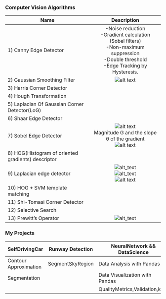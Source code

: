 
### Computer Vision Algorithms

| Name | Description |
|----------------|:-----------------:|
|1) Canny Edge Detector|-Noise reduction<br/>-Gradient calculation (Sobel filters)<br/>-Non-maximum suppression<br/>-Double threshold<br/>-Edge Tracking by  Hysteresis.|
|2) Gaussian Smoothing Filter|![alt text](https://miro.medium.com/max/525/1*YpLYVBomcYNNbwncG5iP9Q.png)|
|3) Harris Corner Detector||
|4) Hough Transformation||
|5) Laplacian Of Gaussian Corner Detector(LoG)||
|6) Shaar Edge Detector||
|7) Sobel Edge Detector| ![alt text](https://miro.medium.com/max/276/1*r5Y22pLJjDMl19tcqXseZQ.png)<br/>Magnitude G and the slope θ of the gradient<br/>![alt text](https://miro.medium.com/max/147/1*HmperNZ1AXXNONDbrsJNAg.png) |
|8) HOG(Histogram of oriented gradients) descriptor||
|9) Laplacian edge detector|![alt_text](https://i0.wp.com/theailearner.com/wp-content/uploads/2019/05/Laplace-1-1.png?w=692&ssl=1)<br/>![alt_text](https://i0.wp.com/theailearner.com/wp-content/uploads/2019/05/Lap.png?w=717&ssl=1)<br/>![alt text](https://aishack.in/static/img/tut/conv-laplacian.jpg)|
|10) HOG + SVM template matching||
|11) Shi-Tomasi Corner Detector||
|12) Selective Search||
|13) Prewitt’s Operator|![alt_text](https://miro.medium.com/max/541/1*q4Q2T52GyKi0tiF8fOUS1Q.png)|

### My Projects

| SelfDrivingCar | Runway Detection | NeuralNetwork && DataScience 
|----------------|-----------------|-------------------|
|Contour Approximation|SegmentSkyRegion|Data Analysis with Pandas|
|Segmentation||Data Visualization with Pandas|
|||QualityMetrics,Validation,kNN|






